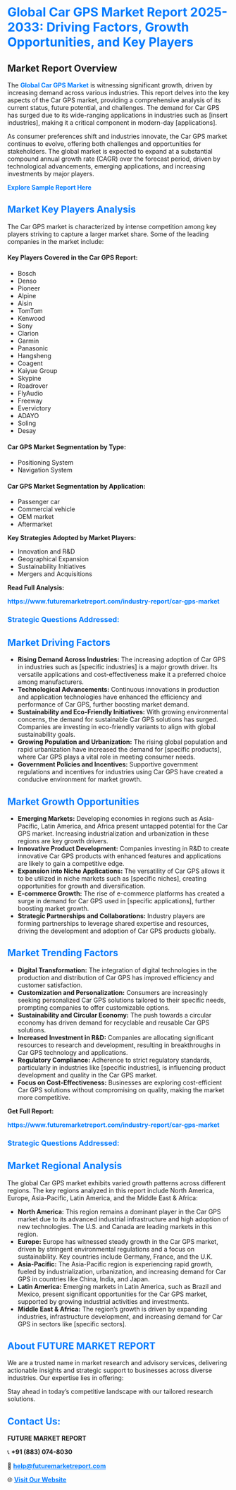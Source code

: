 <h1 style="color: #007BFF;">Global Car GPS Market Report 2025-2033: Driving Factors, Growth Opportunities, and Key Players</h1>

<section id="overview">
<h2>Market Report Overview</h2>
<p>The <a href="https://www.futuremarketreport.com/industry-report/car-gps-market" style="color: #007BFF; text-decoration: none;"><strong>Global Car GPS Market</strong></a> is witnessing significant growth, driven by increasing demand across various industries. This report delves into the key aspects of the Car GPS market, providing a comprehensive analysis of its current status, future potential, and challenges. The demand for Car GPS has surged due to its wide-ranging applications in industries such as [insert industries], making it a critical component in modern-day [applications].</p>
<p>As consumer preferences shift and industries innovate, the Car GPS market continues to evolve, offering both challenges and opportunities for stakeholders. The global market is expected to expand at a substantial compound annual growth rate (CAGR) over the forecast period, driven by technological advancements, emerging applications, and increasing investments by major players.</p>
</section>

<section id="overview">
<p><a href="https://www.futuremarketreport.com/request-sample/reportId=90611" style="color: #007BFF; text-decoration: none;"><strong>Explore Sample Report Here</strong></a></p>
</section>

<section id="key-players">
<h2 style="color: #007BFF;">Market Key Players Analysis</h2>
<p>The Car GPS market is characterized by intense competition among key players striving to capture a larger market share. Some of the leading companies in the market include:</p>
<h4>Key Players Covered in the Car GPS Report:</h4>
<ul><li>Bosch</li><li>Denso</li><li>Pioneer</li><li>Alpine</li><li>Aisin</li><li>TomTom</li><li>Kenwood</li><li>Sony</li><li>Clarion</li><li>Garmin</li><li>Panasonic</li><li>Hangsheng</li><li>Coagent</li><li>Kaiyue Group</li><li>Skypine</li><li>Roadrover</li><li>FlyAudio</li><li>Freeway</li><li>Evervictory</li><li>ADAYO</li><li>Soling</li><li>Desay</li></ul>
<h4>Car GPS Market Segmentation by Type:</h4>
<ul><li>Positioning System</li><li>Navigation System</li></ul>

<h4>Car GPS Market Segmentation by Application:</h4>
<ul><li>Passenger car</li><li>Commercial vehicle</li><li>OEM market</li><li>Aftermarket</li></ul>
<p><strong>Key Strategies Adopted by Market Players:</strong></p>
<ul>
<li>Innovation and R&D</li>
<li>Geographical Expansion</li>
<li>Sustainability Initiatives</li>
<li>Mergers and Acquisitions</li>
</ul>
</section>

<section>
<p><strong>Read Full Analysis: </strong></p><a href="https://www.futuremarketreport.com/industry-report/car-gps-market" style="color: #007BFF; text-decoration: none;"><strong>https://www.futuremarketreport.com/industry-report/car-gps-market</strong></a>
<h3 style="color: #007BFF;">Strategic Questions Addressed:</h3>
</section>

<section id="driving-factors">
<h2 style="color: #007BFF;">Market Driving Factors</h2>
<ul>
<li><strong>Rising Demand Across Industries:</strong> The increasing adoption of Car GPS in industries such as [specific industries] is a major growth driver. Its versatile applications and cost-effectiveness make it a preferred choice among manufacturers.</li>
<li><strong>Technological Advancements:</strong> Continuous innovations in production and application technologies have enhanced the efficiency and performance of Car GPS, further boosting market demand.</li>
<li><strong>Sustainability and Eco-Friendly Initiatives:</strong> With growing environmental concerns, the demand for sustainable Car GPS solutions has surged. Companies are investing in eco-friendly variants to align with global sustainability goals.</li>
<li><strong>Growing Population and Urbanization:</strong> The rising global population and rapid urbanization have increased the demand for [specific products], where Car GPS plays a vital role in meeting consumer needs.</li>
<li><strong>Government Policies and Incentives:</strong> Supportive government regulations and incentives for industries using Car GPS have created a conducive environment for market growth.</li>
</ul>
</section>

<section id="growth-opportunities">
<h2 style="color: #007BFF;">Market Growth Opportunities</h2>
<ul>
<li><strong>Emerging Markets:</strong> Developing economies in regions such as Asia-Pacific, Latin America, and Africa present untapped potential for the Car GPS market. Increasing industrialization and urbanization in these regions are key growth drivers.</li>
<li><strong>Innovative Product Development:</strong> Companies investing in R&D to create innovative Car GPS products with enhanced features and applications are likely to gain a competitive edge.</li>
<li><strong>Expansion into Niche Applications:</strong> The versatility of Car GPS allows it to be utilized in niche markets such as [specific niches], creating opportunities for growth and diversification.</li>
<li><strong>E-commerce Growth:</strong> The rise of e-commerce platforms has created a surge in demand for Car GPS used in [specific applications], further boosting market growth.</li>
<li><strong>Strategic Partnerships and Collaborations:</strong> Industry players are forming partnerships to leverage shared expertise and resources, driving the development and adoption of Car GPS products globally.</li>
</ul>
</section>

<section id="trending-factors">
<h2 style="color: #007BFF;">Market Trending Factors</h2>
<ul>
<li><strong>Digital Transformation:</strong> The integration of digital technologies in the production and distribution of Car GPS has improved efficiency and customer satisfaction.</li>
<li><strong>Customization and Personalization:</strong> Consumers are increasingly seeking personalized Car GPS solutions tailored to their specific needs, prompting companies to offer customizable options.</li>
<li><strong>Sustainability and Circular Economy:</strong> The push towards a circular economy has driven demand for recyclable and reusable Car GPS solutions.</li>
<li><strong>Increased Investment in R&D:</strong> Companies are allocating significant resources to research and development, resulting in breakthroughs in Car GPS technology and applications.</li>
<li><strong>Regulatory Compliance:</strong> Adherence to strict regulatory standards, particularly in industries like [specific industries], is influencing product development and quality in the Car GPS market.</li>
<li><strong>Focus on Cost-Effectiveness:</strong> Businesses are exploring cost-efficient Car GPS solutions without compromising on quality, making the market more competitive.</li>
</ul>
</section>

<section>
<p><strong>Get Full Report: </strong></p><a href="https://www.futuremarketreport.com/industry-report/car-gps-market" style="color: #007BFF; text-decoration: none;"><strong>https://www.futuremarketreport.com/industry-report/car-gps-market</strong></a>
<h3 style="color: #007BFF;">Strategic Questions Addressed:</h3>
</section>


<section id="regional-analysis">
<h2 style="color: #007BFF;">Market Regional Analysis</h2>
<p>The global Car GPS market exhibits varied growth patterns across different regions. The key regions analyzed in this report include North America, Europe, Asia-Pacific, Latin America, and the Middle East & Africa:</p>
<ul>
<li><strong>North America:</strong> This region remains a dominant player in the Car GPS market due to its advanced industrial infrastructure and high adoption of new technologies. The U.S. and Canada are leading markets in this region.</li>
<li><strong>Europe:</strong> Europe has witnessed steady growth in the Car GPS market, driven by stringent environmental regulations and a focus on sustainability. Key countries include Germany, France, and the U.K.</li>
<li><strong>Asia-Pacific:</strong> The Asia-Pacific region is experiencing rapid growth, fueled by industrialization, urbanization, and increasing demand for Car GPS in countries like China, India, and Japan.</li>
<li><strong>Latin America:</strong> Emerging markets in Latin America, such as Brazil and Mexico, present significant opportunities for the Car GPS market, supported by growing industrial activities and investments.</li>
<li><strong>Middle East & Africa:</strong> The region’s growth is driven by expanding industries, infrastructure development, and increasing demand for Car GPS in sectors like [specific sectors].</li>
</ul>
</section>

<footer>
<h2 style="color: #007BFF;">About FUTURE MARKET REPORT</h2>
<p>We are a trusted name in market research and advisory services, delivering actionable insights and strategic support to businesses across diverse industries. Our expertise lies in offering:</p>

<p>Stay ahead in today’s competitive landscape with our tailored research solutions.</p>

<h2 style="color: #007BFF;">Contact Us:</h2>
<p><strong>FUTURE MARKET REPORT</strong></p>
<p>📞 <strong>+91 (883) 074-8030</strong></p>
<p>📧 <strong><a href="mailto:help@futuremarketreport.com" style="color: #007BFF;">help@futuremarketreport.com</a></strong></p>
<p>🌐 <strong><a href="https://www.futuremarketreport.com/" style="color: #007BFF;">Visit Our Website</a></strong></p>
</footer>